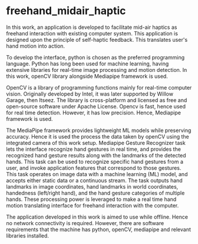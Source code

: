 # freehand_midair_haptic
In this work, an application is developed to facilitate mid-air haptics as freehand interaction with existing computer system. This application is designed upon the principle of self-haptic feedback. This translates user's hand motion into action.

To develop the interface, python is chosen as the preferred programming language. Python has long been used for machine learning, having extensive libraries for real-time image processing and motion detection. In this work, openCV library alongside Mediapipe framework is used.

OpenCV is a library of programming functions mainly for real-time computer vision. Originally developed by Intel, it was later supported by Willow Garage, then Itseez. The library is cross-platform and licensed as free and open-source software under Apache License. Opencv is fast, hence used for real time detection. However, it has low precision. Hence, Mediapipe framework is used.

The MediaPipe framework provides lightweight ML models while preserving accuracy. Hence it is used the process the data taken by openCV using the integrated camera of this work setup. Mediapipe Gesture Recognizer task lets the interface recognize hand gestures in real time, and provides the recognized hand gesture results along with the landmarks of the detected hands. This task can be used to recognize specific hand gestures from a user, and invoke application features that correspond to those gestures. This task operates on image data with a machine learning (ML) model, and accepts either static data or a continuous stream. The task outputs hand landmarks in image coordinates, hand landmarks in world coordinates, handedness (left/right hand), and the hand gesture categories of multiple hands. These processing power is leveraged to make a real time hand motion translating interface for freehand interaction with the computer.

The application developed in this work is aimed to use while offline. Hence no network connectivity is required. However, there are software requirements that the machine has python, openCV, mediapipe and relevant libraries installed.

